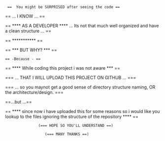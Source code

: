   
  
     ==  You might be SURPRISED after seeing the code ==

 == ... I KNOW ... == 

   == **** AS A DEVELOPER **** ... Its not that much well organized and have a clean structure ... ==

 == *********** == 

== *** BUT WHY? *** ==

    == -Because - ==

 ==  **** While coding this project i was not aware ***  ==

=== ... THAT I WILL UPLOAD THIS PROJECT ON GITHUB ...  ===

===  ... so you maynot get a good sense of directory structure naming, OR the architecture/design. ===

==...but ...==

== **** since now i have uploaded this for some reasons so i would like you lookup to the files ignoring the structure of the repository **** ==

                   (=== HOPE SO YOU'LL UNDERSTAND ==)

                      (=== MANY THANKS ==)

